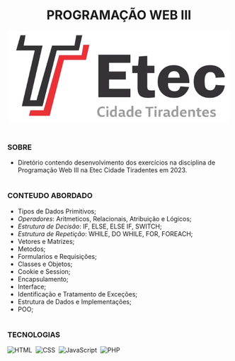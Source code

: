 <h1 align=center> PROGRAMAÇÃO WEB III</h1>

<p align="center">
  <img src="etec.png" width="500">
</p>

#
###  SOBRE

- Diretório contendo desenvolvimento dos exercícios na disciplina de Programação Web III na Etec Cidade Tiradentes em 2023.

#
### CONTEUDO ABORDADO

  - Tipos de Dados Primitivos;
  - *Operadores*: Aritmeticos, Relacionais, Atribuição e Lógicos;
  - *Estrutura de Decisão*: IF, ELSE, ELSE IF, SWITCH;
  - *Estrutura de Repetição*: WHILE, DO WHILE, FOR, FOREACH;
  - Vetores e Matrizes;
  - Metodos;
  - Formularios e Requisições;
  - Classes e Objetos;
  - Cookie e Session;
  - Encapsulamento;
  - Interface;
  - Identificação e Tratamento de Exceções;
  - Estrutura de Dados e Implementações;
  - POO;

#
### TECNOLOGIAS
![HTML](https://img.shields.io/badge/HTML-0D1117?style=for-the-badge&logo=html5&labelColor=0D1117)&nbsp;
![CSS](https://img.shields.io/badge/CSS-0D1117?style=for-the-badge&logo=CSS3&logoColor=1572B6&labelColor=0D1117)&nbsp;
![JavaScript](https://img.shields.io/badge/JavaScript-0D1117?style=for-the-badge&logo=javascript&labelColor=0D1117&textColor=0D1117)&nbsp;
![PHP](https://img.shields.io/badge/php-0D1117?style=for-the-badge&logo=php&logoColor=777BB4&labelColor=0D1117)&nbsp;

#
